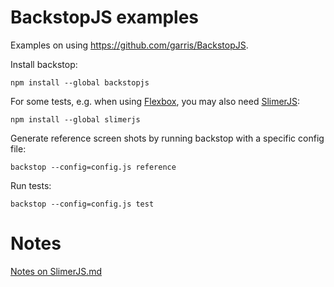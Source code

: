 # BackstopJS examples

Examples on using https://github.com/garris/BackstopJS.

Install backstop:

```
npm install --global backstopjs
```

For some tests, e.g. when using [Flexbox](https://css-tricks.com/snippets/css/a-guide-to-flexbox/), you may also need [SlimerJS](https://slimerjs.org/):

```
npm install --global slimerjs
```

Generate reference screen shots by running backstop with a specific config file:

```
backstop --config=config.js reference
```

Run tests:

```
backstop --config=config.js test
```


# Notes

[Notes on SlimerJS.md](SlimerJS.md)
